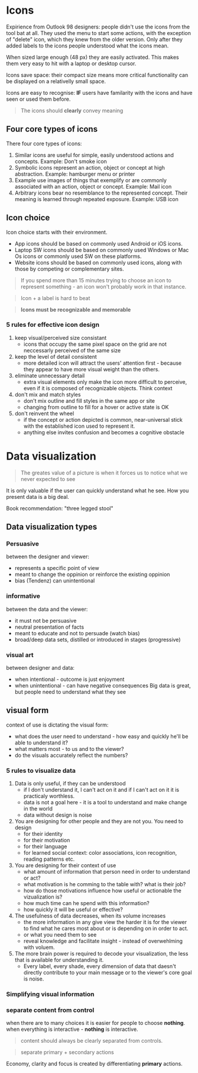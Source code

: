 # Icons

Expirience from Outlook 98 designers: people didn't use the icons from the tool bat at all. They used the menu to start some actions, with the exception of "delete" icon, which they knew from the older version. Only after they added labels to the icons people understood what the icons mean. 

When sized large enough (48 px) they are easily activated. This makes them very easy to hit with a laptop or desktop cursor.

Icons save space: their compact size means more critical functionality can be displayed on a relativelly small space.

Icons are easy to recognise: **IF** users have familarity with the icons and have seen or used them before. 

> The icons should **clearly** convey meaning

## Four core types of icons

There four core types of icons:

1. Similar icons are useful for simple, easily understood actions and concepts. Example: Don't smoke icon
2. Symbolic icons represent an action, object or concept at high abstraction. Example: hamburger menu or printer
3. Example use images of things that exemplify or are commonly associated with an action, object or concept. Example: Mail icon
4. Arbitrary icons bear no resemblance to the represented concept. Their meaning is learned through repeated exposure. Example: USB icon

## Icon choice

Icon choice starts with their environment. 
- App icons should be based on commonly used Android or iOS icons.
- Laptop SW icons should be based on commonly used Windows or Mac Os icons or commonly used SW on these platforms.
- Website icons should be based on commonly used icons, along with those by competing or complementary sites. 

> If you spend more than 15 minutes trying to choose an icon to represent something - an icon won't probably work in that instance. 

> Icon + a label is hard to beat

> **Icons must be recognizable and memorable**

### 5 rules for effective icon design 

1. keep visual/perceived size consistant
    - icons that occupy the same pixel space on the grid are not neccessarly perceived of the same size
2. keep the level of detail consistent 
    - more detailed icon will attract the users' attention first - because they appear to have more visual weight than the others.
3. eliminate unnecessary detail
    - extra visual elements only make the icon more difficult to perceive, even if it is composed of recognizable objects. Think context 
4. don't mix and match styles
    - don't mix outline and fill styles in the same app or site
    - changing from outline to fill for a hover or active state is OK
5. don't reinvent the wheel
    - if the concept or action depicted is common, near-universal stick with the established icon used to represent it.
    - anything else invites confusion and becomes a cognitive obstacle

# Data visualization

> The greates value of a picture is when it forces us to notice what we never expected to see

It is only valuable if the user can quickly understand what he see. How you present data is a big deal.

Book recommendation: "three legged stool" 

## Data visualization types 

### Persuasive

between the designer and viewer: 
- represents a specific point of view 
- meant to change the oppinion or reinforce the existing oppinion
- bias (Tendenz) can unintentional 

### informative

between the data and the viewer:
- it must not be persuasive
- neutral presentation of facts
- meant to educate and not to persuade (watch bias)
- broad/deep data sets, distilled or introduced in stages (progressive)

### visual art

between designer and data:
- when intentional - outcome is just enjoyment
- when unintentional - can have negative consequences
Big data is great, but people need to understand what they see

## visual form

context of use is dictating the visual form:

- what does the user need to understand - how easy and quickly he'll be able to understand it?
- what matters most - to us and to the viewer?
- do the visuals accurately reflect the numbers?

### 5 rules to visualize data

1. Data is only useful, if they can be understood
    - if I don't understand it, I can't act on it and if I can't act on it it is practicaly worthless. 
    - data is not a goal here - it is a tool to understand and make change in the world
    - data without design is noise
2. You are designing for other people and they are not you. You need to design 
    - for their identity
    - for their motivation
    - for their language
    - for learned social context: color associations, icon recognition, reading patterns etc. 
3. You are designing for their context of use
    - what amount of information that person need in order to understand or act?
    - what motivation is he comming to the table with? what is their job?
    - how do those motivations influence how useful or actionable the vizualization is?
    - how much time can he spend with this information?
    - how quickly it will be useful or effective?
4. The usefulness of data decreases, when its volume increases
    - the more information in any give view the harder it is for the viewer to find what he cares most about or is depending on in order to act.
    - or what you need them to see
    - reveal knowledge and facilitate insight - instead of overwehlming with voluem.
5. The more brain power is required to decode your visualization, the less that is available for understanding it.
    - Every label, every shade, every dimension of data that daesn't directly contribute to your main message or to the viewer's core goal is noise.

### Simplifying visual information

### separate content from control

when there are to many choices it is easier for people to choose **nothing**. 
when everything is interactive - **nothing** is interactive. 

> content should always be clearly separated from controls. 

> separate primary + secondary actions

Economy, clarity and focus is created by differentiating **primary** actions. 

